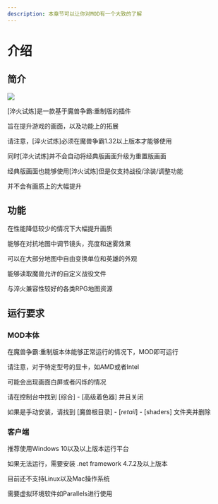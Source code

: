 ```yaml
---
description: 本章节可以让你对MOD有一个大致的了解
---
```


# 介绍

## **简介**

![](.gitbook/assets/5.png)

\[淬火试炼\]是一款基于魔兽争霸:重制版的插件

旨在提升游戏的画面，以及功能上的拓展

请注意，\[淬火试炼\]必须在魔兽争霸1.32以上版本才能够使用

同时\[淬火试炼\]并不会自动将经典版画面升级为重置版画面

经典版画面也能够使用\[淬火试炼\]但是仅支持战役/涂装/调整功能

并不会有画质上的大幅提升

## 功能

在性能降低较少的情况下大幅提升画质

能够在对抗地图中调节镜头，亮度和迷雾效果

可以在大部分地图中自由变换单位和英雄的外观

能够读取魔兽允许的自定义战役文件

与淬火兼容性较好的各类RPG地图资源

## 运行要求

### MOD本体

在魔兽争霸:重制版本体能够正常运行的情况下，MOD即可运行

请注意，对于特定型号的显卡，如AMD或者Intel

可能会出现画面白屏或者闪烁的情况

请在控制台中找到 \[综合\] - \[高级着色器\] 并且关闭

如果是手动安装，请找到 \[魔兽根目录\] - \[_retail_\] - \[shaders\] 文件夹并删除

### 客户端

推荐使用Windows 10以及以上版本运行平台

如果无法运行，需要安装 .net framework 4.7.2及以上版本

目前还不支持Linux以及Mac操作系统

需要虚拟环境软件如Parallels进行使用

